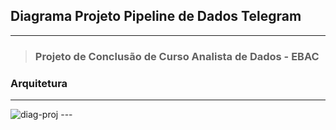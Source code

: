 ## Diagrama Projeto Pipeline de Dados Telegram 
---

>  ### Projeto de Conclusão de Curso Analista de Dados - EBAC

### Arquitetura
---
<img src="[https://raw.githubusercontent.com/andre-marcos-perez/ebac-course-utils/main/media/logo/newebac_logo_black_half.png](https://github.com/LuisRafaelMaia/ProjetoPipelineDadosTelegram/blob/main/Requisitos/ARQUITETURA%20DO%20PROJETO.png)" alt="diag-proj">
---
